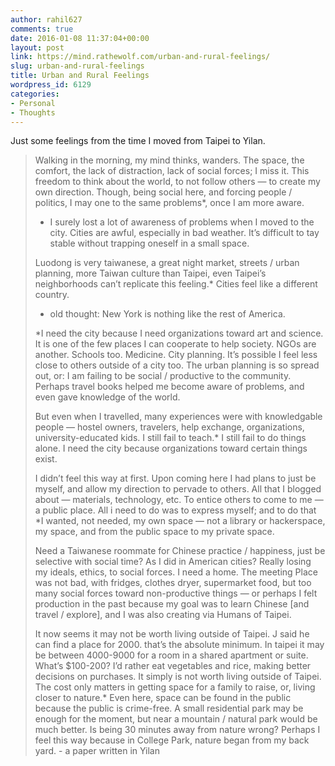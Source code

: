 ```yaml
---
author: rahil627
comments: true
date: 2016-01-08 11:37:04+00:00
layout: post
link: https://mind.rathewolf.com/urban-and-rural-feelings/
slug: urban-and-rural-feelings
title: Urban and Rural Feelings
wordpress_id: 6129
categories:
- Personal
- Thoughts
---
```


Just some feelings from the time I moved from Taipei to Yilan.



<blockquote>
Walking in the morning, my mind thinks, wanders. The space, the comfort, the lack of distraction, lack of social forces; I miss it. This freedom to think about the world, to not follow others — to create my own direction. Though, being social here, and forcing people / politics, I may one to the same problems*, once I am more aware.

* I surely lost a lot of awareness of problems when I moved to the city. Cities are awful, especially in bad weather. It’s difficult to tay stable without trapping oneself in a small space.

Luodong is very taiwanese, a great night market, streets / urban planning, more Taiwan culture than Taipei, even Taipei’s neighborhoods can’t replicate this feeling.* Cities feel like a different country.
  - old thought: New York is nothing like the rest of America.

*I need the city because I need organizations toward art and science. It is one of the few places I can cooperate to help society. NGOs are another. Schools too. Medicine. City planning. It’s possible I feel less close to others outside of a city too. The urban planning is so spread out, or: I am failing to be social / productive to the community. Perhaps travel books helped me become aware of problems, and even gave knowledge of the world.

But even when I travelled, many experiences were with knowledgable people — hostel owners, travelers, help exchange, organizations, university-educated kids. I still fail to teach.* I still fail to do things alone. I need the city because organizations toward certain things exist.

I didn’t feel this way at first. Upon coming here I had plans to just be myself, and allow my direction to pervade to others. All that I blogged about — materials, technology, etc. To entice others to come to me — a public place. All i need to do was to express myself; and to do that *I wanted, not needed, my own space — not a library or hackerspace, my space, and from the public space to my private space.

Need a Taiwanese roommate for Chinese practice / happiness, just be selective with social time? As I did in American cities? Really losing my ideals, ethics, to social forces. I need a home. The meeting Place was not bad, with fridges, clothes dryer, supermarket food, but too many social forces toward non-productive things — or perhaps I felt production in the past because my goal was to learn Chinese [and travel / explore], and I was also creating via Humans of Taipei.

It now seems it may not be worth living outside of Taipei. J said he can find a place for 2000. that’s the absolute minimum. In taipei it may be between 4000-9000 for a room in a shared apartment or suite. What’s $100-200? I’d rather eat vegetables and rice, making better decisions on purchases. It simply is not worth living outside of Taipei. The cost only matters in getting space for a family to raise, or, living closer to nature.* Even here, space can be found in the public because the public is crime-free. A small residential park may be enough for the moment, but near a mountain / natural park would be much better. Is being 30 minutes away from nature wrong? Perhaps I feel this way because in College Park, nature began from my back yard. - a paper written in Yilan</blockquote>
